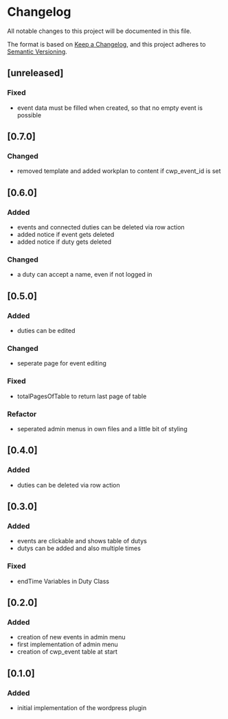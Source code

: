 # Changelog

All notable changes to this project will be documented in this file.

The format is based on [Keep a Changelog](https://keepachangelog.com/en/1.0.0/),
and this project adheres to [Semantic Versioning](https://semver.org/spec/v2.0.0.html).

## [unreleased]

### Fixed

- event data must be filled when created, so that no empty event is possible

## [0.7.0]

### Changed

- removed template and added workplan to content if cwp_event_id is set 

## [0.6.0]

### Added

- events and connected duties can be deleted via row action
- added notice if event gets deleted
- added notice if duty gets deleted

### Changed

- a duty can accept a name, even if not logged in

## [0.5.0]

### Added

- duties can be edited

### Changed

- seperate page for event editing

### Fixed

- totalPagesOfTable to return last page of table

### Refactor

- seperated admin menus in own files and a little bit of styling

## [0.4.0]

### Added

- duties can be deleted via row action

## [0.3.0]

### Added

- events are clickable and shows table of dutys
- dutys can be added and also multiple times

### Fixed

- endTime Variables in Duty Class

## [0.2.0]

### Added

- creation of new events in admin menu
- first implementation of admin menu
- creation of cwp_event table at start


## [0.1.0]

### Added

- initial implementation of the wordpress plugin